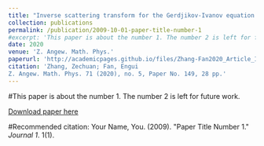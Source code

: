 ```yaml
---
title: "Inverse scattering transform for the Gerdjikov-Ivanov equation with nonzero boundary conditions"
collection: publications
permalink: /publication/2009-10-01-paper-title-number-1
#excerpt: 'This paper is about the number 1. The number 2 is left for future work.'
date: 2020
venue: 'Z. Angew. Math. Phys.'
paperurl: 'http://academicpages.github.io/files/Zhang-Fan2020_Article_InverseScatteringTransformForT.pdf'
citation: 'Zhang, Zechuan; Fan, Engui
Z. Angew. Math. Phys. 71 (2020), no. 5, Paper No. 149, 28 pp.'
---
```

#This paper is about the number 1. The number 2 is left for future work.

[Download paper here](http://academicpages.github.io/files/Zhang-Fan2020_Article_InverseScatteringTransformForT.pdf)

#Recommended citation: Your Name, You. (2009). "Paper Title Number 1." <i>Journal 1</i>. 1(1).
